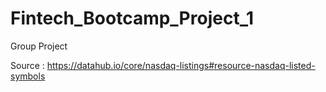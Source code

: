 # Fintech_Bootcamp_Project_1
Group Project


Source : https://datahub.io/core/nasdaq-listings#resource-nasdaq-listed-symbols

